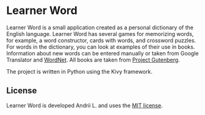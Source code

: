 # Learner Word

Learner Word is a small application created as a personal dictionary of the English language. Learner Word has several games for memorizing words, for example, a word constructor, cards with words, and crossword puzzles. For words in the dictionary, you can look at examples of their use in books. Information about new words can be entered manually or taken from Google Translator and [WordNet](http://wordnetweb.princeton.edu/perl/webwn). All books are taken from [Project Gutenberg](https://www.gutenberg.org).

The project is written in Python using the Kivy framework.

## License
Learner Word is developed Andrii L. and uses the [MIT license](https://en.wikipedia.org/wiki/MIT_License).
